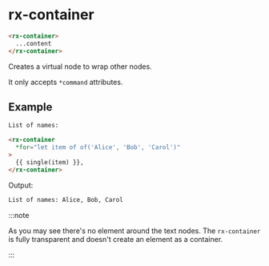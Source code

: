 # rx-container

```html
<rx-container>
  ...content
</rx-container>
```

Creates a virtual node to wrap other nodes.

It only accepts `*command` attributes.

## Example

```html
List of names:

<rx-container
  *for="let item of of('Alice', 'Bob', 'Carol')"
>
  {{ single(item) }},
</rx-container>
```

Output:

```html
List of names: Alice, Bob, Carol
```

:::note

As you may see there's no element around the text nodes.
The `rx-container` is fully transparent and doesn't create an element as a container.

:::

